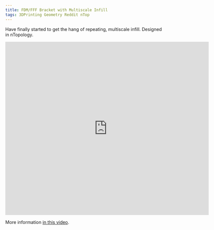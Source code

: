 ```yaml
---
title: FDM/FFF Bracket with Multiscale Infill
tags: 3DPrinting Geometry Reddit nTop
---
```

Have finally started to get the hang of repeating, multiscale infill.  Designed in nTopology.
<!--more-->

<iframe id="reddit-embed" src="https://www.redditmedia.com/r/functionalprints/comments/f951sr/multiscale_functionally_driven_infill_which_is/?ref_source=embed&amp;ref=share&amp;embed=true" sandbox="allow-scripts allow-same-origin allow-popups" style="border: none;" height="546" width="640" scrolling="no"></iframe>

More information [in this video](/2020/05/18/ntopology-live-fdm.html).
